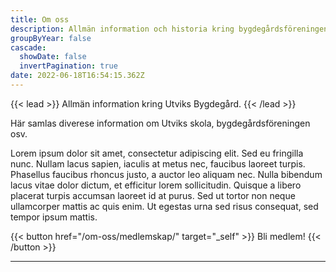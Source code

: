```yaml
---
title: Om oss
description: Allmän information och historia kring bygdegårdsföreningen.
groupByYear: false
cascade:
  showDate: false
  invertPagination: true
date: 2022-06-18T16:54:15.362Z
---
```


{{< lead >}}
Allmän information kring Utviks Bygdegård.
{{< /lead >}}

Här samlas diverese information om Utviks skola, bygdegårdsföreningen osv.

Lorem ipsum dolor sit amet, consectetur adipiscing elit. Sed eu fringilla nunc. Nullam lacus sapien, iaculis at metus nec, faucibus laoreet turpis. Phasellus faucibus rhoncus justo, a auctor leo aliquam nec. Nulla bibendum lacus vitae dolor dictum, et efficitur lorem sollicitudin. Quisque a libero placerat turpis accumsan laoreet id at purus. Sed ut tortor non neque ullamcorper mattis ac quis enim. Ut egestas urna sed risus consequat, sed tempor ipsum mattis.

{{< button href="/om-oss/medlemskap/" target="_self" >}}
Bli medlem!
{{< /button >}}

---

